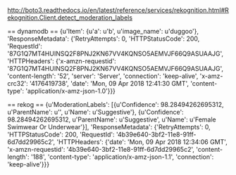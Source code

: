 
http://boto3.readthedocs.io/en/latest/reference/services/rekognition.html#Rekognition.Client.detect_moderation_labels


== dynamodb ==
{u'Item': {u'a': u'b', u'image_name': u'duggoo'}, 'ResponseMetadata': {'RetryAttempts': 0, 'HTTPStatusCode': 200, 'RequestId': '87G1Q7MT4HUINSQ2F8PNJ2KN67VV4KQNSO5AEMVJF66Q9ASUAAJG', 'HTTPHeaders': {'x-amzn-requestid': '87G1Q7MT4HUINSQ2F8PNJ2KN67VV4KQNSO5AEMVJF66Q9ASUAAJG', 'content-length': '52', 'server': 'Server', 'connection': 'keep-alive', 'x-amz-crc32': '4176419738', 'date': 'Mon, 09 Apr 2018 12:41:30 GMT', 'content-type': 'application/x-amz-json-1.0'}}}


== rekog ==
{u'ModerationLabels': [{u'Confidence': 98.28494262695312, u'ParentName': u'', u'Name': u'Suggestive'}, {u'Confidence': 98.28494262695312, u'ParentName': u'Suggestive', u'Name': u'Female Swimwear Or Underwear'}], 'ResponseMetadata': {'RetryAttempts': 0, 'HTTPStatusCode': 200, 'RequestId': '4b39e640-3bf2-11e8-91ff-6d7dd29965c2', 'HTTPHeaders': {'date': 'Mon, 09 Apr 2018 12:34:06 GMT', 'x-amzn-requestid': '4b39e640-3bf2-11e8-91ff-6d7dd29965c2', 'content-length': '188', 'content-type': 'application/x-amz-json-1.1', 'connection': 'keep-alive'}}}
